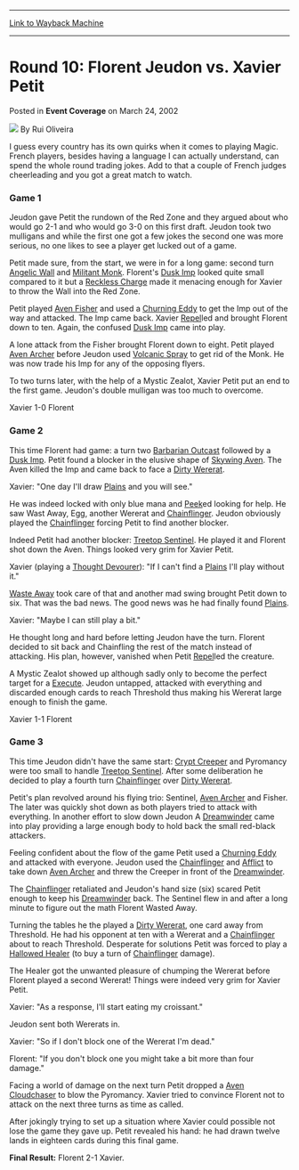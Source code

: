 
---
[Link to Wayback Machine](https://web.archive.org/web/20220816050450/https://magic.wizards.com/en/articles/archive/event-coverage/round-10-florent-jeudon-vs-xavier-petit-2002-03-24)

[_metadata_:author]:- "Rui Oliveira"
[_metadata_:description]:- "I guess every country has its own quirks when it comes to playing Magic. French players, besides having a language I can actually understand, can spend the whole round trading jokes. Add to that a couple of French judges cheerleading and you got a great match to watch.Game 1Jeudon gave Petit the rundown of the Red Zone and they argued about who would go 2-1 and who would go"
[_metadata_:generator]:- "Drupal 7 (http://drupal.org)"
[_metadata_:node]:- "772111"
[_metadata_:publish_date]:- "2002-03-24"
[_metadata_:source]:- "div-main-content"
[_metadata_:title]:- "Round 10: Florent Jeudon vs. Xavier Petit"
[_metadata_:wayback_capture_timestamp]:- "2022-08-16 05:04:50"
[_metadata_:wayback_raw_url]:- "https://web.archive.org/web/20220816050450id_/https://magic.wizards.com/en/articles/archive/event-coverage/round-10-florent-jeudon-vs-xavier-petit-2002-03-24"
[_metadata_:wayback_url]:- "https://magic.wizards.com/en/articles/archive/event-coverage/round-10-florent-jeudon-vs-xavier-petit-2002-03-24"
---


Round 10: Florent Jeudon vs. Xavier Petit
=========================================



 Posted in **Event Coverage**
 on March 24, 2002 






![](https://media.magic.wizards.com/styles/auth_small/public/generic-avatar-150_103.png)
By Rui Oliveira











I guess every country has its own quirks when it comes to playing Magic. French players, besides having a language I can actually understand, can spend the whole round trading jokes. Add to that a couple of French judges cheerleading and you got a great match to watch.

### Game 1

Jeudon gave Petit the rundown of the Red Zone and they argued about who would go 2-1 and who would go 3-0 on this first draft. Jeudon took two mulligans and while the first one got a few jokes the second one was more serious, no one likes to see a player get lucked out of a game.

Petit made sure, from the start, we were in for a long game: second turn [Angelic Wall](https://gatherer.wizards.com/Pages/Card/Details.aspx?name=Angelic+Wall) and [Militant Monk](https://gatherer.wizards.com/Pages/Card/Details.aspx?name=Militant+Monk). Florent's [Dusk Imp](https://gatherer.wizards.com/Pages/Card/Details.aspx?name=Dusk+Imp) looked quite small compared to it but a [Reckless Charge](https://gatherer.wizards.com/Pages/Card/Details.aspx?name=Reckless+Charge) made it menacing enough for Xavier to throw the Wall into the Red Zone.

Petit played [Aven Fisher](https://gatherer.wizards.com/Pages/Card/Details.aspx?name=Aven+Fisher) and used a [Churning Eddy](https://gatherer.wizards.com/Pages/Card/Details.aspx?name=Churning+Eddy) to get the Imp out of the way and attacked. The Imp came back. Xavier [Repel](https://gatherer.wizards.com/Pages/Card/Details.aspx?name=Repel)led and brought Florent down to ten. Again, the confused [Dusk Imp](https://gatherer.wizards.com/Pages/Card/Details.aspx?name=Dusk+Imp) came into play.

A lone attack from the Fisher brought Florent down to eight. Petit played [Aven Archer](https://gatherer.wizards.com/Pages/Card/Details.aspx?name=Aven+Archer) before Jeudon used [Volcanic Spray](https://gatherer.wizards.com/Pages/Card/Details.aspx?name=Volcanic+Spray) to get rid of the Monk. He was now trade his Imp for any of the opposing flyers.

To two turns later, with the help of a Mystic Zealot, Xavier Petit put an end to the first game. Jeudon's double mulligan was too much to overcome.

Xavier 1-0 Florent

### Game 2

This time Florent had game: a turn two [Barbarian Outcast](https://gatherer.wizards.com/Pages/Card/Details.aspx?name=Barbarian+Outcast) followed by a [Dusk Imp](https://gatherer.wizards.com/Pages/Card/Details.aspx?name=Dusk+Imp). Petit found a blocker in the elusive shape of [Skywing Aven](https://gatherer.wizards.com/Pages/Card/Details.aspx?name=Skywing+Aven). The Aven killed the Imp and came back to face a [Dirty Wererat](https://gatherer.wizards.com/Pages/Card/Details.aspx?name=Dirty+Wererat).

Xavier: "One day I'll draw [Plains](https://gatherer.wizards.com/Pages/Card/Details.aspx?name=Plains) and you will see."

He was indeed locked with only blue mana and [Peek](https://gatherer.wizards.com/Pages/Card/Details.aspx?name=Peek)ed looking for help. He saw Wast Away, Egg, another Wererat and [Chainflinger](https://gatherer.wizards.com/Pages/Card/Details.aspx?name=Chainflinger). Jeudon obviously played the [Chainflinger](https://gatherer.wizards.com/Pages/Card/Details.aspx?name=Chainflinger) forcing Petit to find another blocker.

Indeed Petit had another blocker: [Treetop Sentinel](https://gatherer.wizards.com/Pages/Card/Details.aspx?name=Treetop+Sentinel). He played it and Florent shot down the Aven. Things looked very grim for Xavier Petit.

Xavier (playing a [Thought Devourer](https://gatherer.wizards.com/Pages/Card/Details.aspx?name=Thought+Devourer)): "If I can't find a [Plains](https://gatherer.wizards.com/Pages/Card/Details.aspx?name=Plains) I'll play without it."

[Waste Away](https://gatherer.wizards.com/Pages/Card/Details.aspx?name=Waste+Away) took care of that and another mad swing brought Petit down to six. That was the bad news. The good news was he had finally found [Plains](https://gatherer.wizards.com/Pages/Card/Details.aspx?name=Plains).

Xavier: "Maybe I can still play a bit."

He thought long and hard before letting Jeudon have the turn. Florent decided to sit back and Chainfling the rest of the match instead of attacking. His plan, however, vanished when Petit [Repel](https://gatherer.wizards.com/Pages/Card/Details.aspx?name=Repel)led the creature.

A Mystic Zealot showed up although sadly only to become the perfect target for a [Execute](https://gatherer.wizards.com/Pages/Card/Details.aspx?name=Execute). Jeudon untapped, attacked with everything and discarded enough cards to reach Threshold thus making his Wererat large enough to finish the game.

Xavier 1-1 Florent

### Game 3

This time Jeudon didn't have the same start: [Crypt Creeper](https://gatherer.wizards.com/Pages/Card/Details.aspx?name=Crypt+Creeper) and Pyromancy were too small to handle [Treetop Sentinel](https://gatherer.wizards.com/Pages/Card/Details.aspx?name=Treetop+Sentinel). After some deliberation he decided to play a fourth turn [Chainflinger](https://gatherer.wizards.com/Pages/Card/Details.aspx?name=Chainflinger) over [Dirty Wererat](https://gatherer.wizards.com/Pages/Card/Details.aspx?name=Dirty+Wererat).

Petit's plan revolved around his flying trio: Sentinel, [Aven Archer](https://gatherer.wizards.com/Pages/Card/Details.aspx?name=Aven+Archer) and Fisher. The later was quickly shot down as both players tried to attack with everything. In another effort to slow down Jeudon A [Dreamwinder](https://gatherer.wizards.com/Pages/Card/Details.aspx?name=Dreamwinder) came into play providing a large enough body to hold back the small red-black attackers.

Feeling confident about the flow of the game Petit used a [Churning Eddy](https://gatherer.wizards.com/Pages/Card/Details.aspx?name=Churning+Eddy) and attacked with everyone. Jeudon used the [Chainflinger](https://gatherer.wizards.com/Pages/Card/Details.aspx?name=Chainflinger) and [Afflict](https://gatherer.wizards.com/Pages/Card/Details.aspx?name=Afflict) to take down [Aven Archer](https://gatherer.wizards.com/Pages/Card/Details.aspx?name=Aven+Archer) and threw the Creeper in front of the [Dreamwinder](https://gatherer.wizards.com/Pages/Card/Details.aspx?name=Dreamwinder).

The [Chainflinger](https://gatherer.wizards.com/Pages/Card/Details.aspx?name=Chainflinger) retaliated and Jeudon's hand size (six) scared Petit enough to keep his [Dreamwinder](https://gatherer.wizards.com/Pages/Card/Details.aspx?name=Dreamwinder) back. The Sentinel flew in and after a long minute to figure out the math Florent Wasted Away.

Turning the tables he the played a [Dirty Wererat](https://gatherer.wizards.com/Pages/Card/Details.aspx?name=Dirty+Wererat), one card away from Threshold. He had his opponent at ten with a Wererat and a [Chainflinger](https://gatherer.wizards.com/Pages/Card/Details.aspx?name=Chainflinger) about to reach Threshold. Desperate for solutions Petit was forced to play a [Hallowed Healer](https://gatherer.wizards.com/Pages/Card/Details.aspx?name=Hallowed+Healer) (to buy a turn of [Chainflinger](https://gatherer.wizards.com/Pages/Card/Details.aspx?name=Chainflinger) damage).

The Healer got the unwanted pleasure of chumping the Wererat before Florent played a second Wererat! Things were indeed very grim for Xavier Petit.

Xavier: "As a response, I'll start eating my croissant."

Jeudon sent both Wererats in.

Xavier: "So if I don't block one of the Wererat I'm dead."  

Florent: "If you don't block one you might take a bit more than four damage."

Facing a world of damage on the next turn Petit dropped a [Aven Cloudchaser](https://gatherer.wizards.com/Pages/Card/Details.aspx?name=Aven+Cloudchaser) to blow the Pyromancy. Xavier tried to convince Florent not to attack on the next three turns as time as called.

After jokingly trying to set up a situation where Xavier could possible not lose the game they gave up. Petit revealed his hand: he had drawn twelve lands in eighteen cards during this final game.

**Final Result:** Florent 2-1 Xavier.







